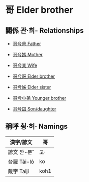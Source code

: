 # 哥 Elder brother

## 關係 관·희- Relationships

- [哥兮爸 Father](member2.md)

- [哥兮媽 Mother](member3.md)

- [哥兮某 Wife](member21.md)

- [哥兮哥 Elder brother](member4.md)

- [哥兮姊 Elder sister](member5.md)

- [哥兮小弟 Younger brother](member6.md)

- [哥兮囝 Son/daughter](member22.md)



## 稱呼 칑·허· Namings

漢字/諺文 | 哥
--- | ---
諺文 깐-뿐ˆ | 고·
台羅 Tâi-lô | ko
戴字 Taiji | koh1



